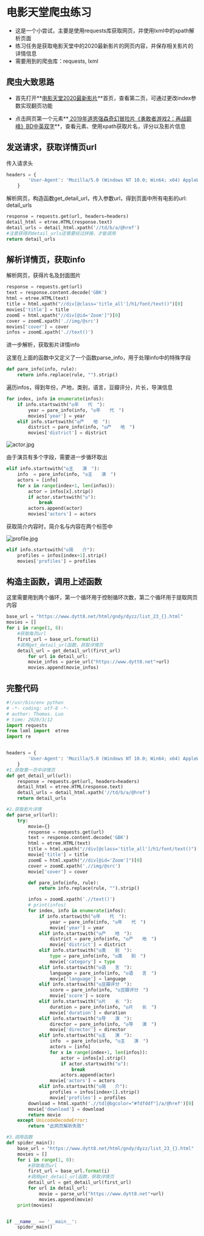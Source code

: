 # 电影天堂爬虫练习

- 这是一个小尝试，主要是使用requests库获取网页，并使用lxml中的xpath解析页面
- 练习任务是获取电影天堂中的2020最新影片的网页内容，并保存相关影片的详情信息
- 需要用到的爬虫库：requests, lxml

## 爬虫大致思路

- 首先打开**[电影天堂2020最新影片]( https://www.dy2018.com/html/gndy/dyzz/index.html )**首页，查看第二页，可通过更改index参数实现翻页功能

- 点击网页第一个元素**[ 2019年道恩强森奇幻冒险片《勇敢者游戏2：再战巅峰》BD中英双字](https://www.dy2018.com/i/101718.html)**，查看元素、使用xpath获取片名，评分以及影片信息

  

## 发送请求，获取详情页url

传入请求头

```python
headers = {
        'User-Agent': 'Mozilla/5.0 (Windows NT 10.0; Win64; x64) AppleWebKit/537.36 (KHTML, like Gecko) Chrome/80.0.3987.132 Safari/537.36'
    }
```

解析网页，构造函数get_detail_url，传入参数url，得到页面中所有电影的url: detail_urls

```python
response = requests.get(url, headers=headers)
detail_html = etree.HTML(response.text)
detail_urls = detail_html.xpath('//td/b/a/@href')
#注意获得的detail_urls还需要经过拼接，才能调用
return detail_urls
```



## 解析详情页，获取info

解析网页，获得片名及封面图片

```python
response = requests.get(url)
text = response.content.decode('GBK')
html = etree.HTML(text)
title = html.xpath("//div[@class='title_all']/h1/font/text()")[0]
movies['title'] = title
zoomE = html.xpath("//div[@id='Zoom']")[0]
cover = zoomE.xpath('.//img/@src')
movies['cover'] = cover
infos = zoomE.xpath('.//text()')
```

进一步解析，获取影片详情info

这里在上面的函数中又定义了一个函数parse_info，用于处理info中的特殊字段

```python
def pare_info(info, rule):
    return info.replace(rule, "").strip()
```

遍历infos，得到年份，产地，类别，语言，豆瓣评分，片长，导演信息

```python
for index, info in enumerate(infos):
    if info.startswith("◎年　　代　"):
        year = pare_info(info, "◎年　　代　")
        movies['year'] = year
    elif info.startswith("◎产　　地　"):
        district = pare_info(info, "◎产　　地　")
        movies['district'] = district
```



![actor.jpg](C:\Users\28499\Desktop\actor.jpg)

由于演员有多个字段，需要进一步循环取出

```python
elif info.startswith("◎主　　演　"):
	info  = pare_info(info, "◎主　　演　")
	actors = [info]
	for x in range(index+1, len(infos)):
		actor = infos[x].strip()
		if actor.startswith("◎"):
			break
		actors.append(actor)
		movies['actors'] = actors
```

获取简介内容时，简介名与内容在两个标签中

![profile.jpg](C:\Users\28499\Desktop\profile.jpg)

```python
elif info.startswith("◎简　　介"):
	profiles = infos[index+1].strip()
	movies['profiles'] = profiles
```



## 构造主函数，调用上述函数

这里需要用到两个循环，第一个循环用于控制循环次数，第二个循环用于提取网页内容

```python
base_url = "https://www.dytt8.net/html/gndy/dyzz/list_23_{}.html"
movies = []
for i in range(1, 8):
    #获取每页url
    first_url = base_url.format(i)
    #调用get_detail_url函数，获取详情页
    detail_url = get_detail_url(first_url)
        for url in detail_url:
        movie_infos = parse_url("https://www.dytt8.net"+url)
        movies.append(movie_infos)
```



## 完整代码

```python
#!/usr/bin/env python
# -*- coding: utf-8 -*-
# author: Thomas. Luo 
# time: 2020/3/12
import requests
from lxml import  etree
import re


headers = {
        'User-Agent': 'Mozilla/5.0 (Windows NT 10.0; Win64; x64) AppleWebKit/537.36 (KHTML, like Gecko) Chrome/80.0.3987.132 Safari/537.36'
    }
#1.获取第一页中详情页
def get_detail_url(url):
    response = requests.get(url, headers=headers)
    detail_html = etree.HTML(response.text)
    detail_urls = detail_html.xpath('//td/b/a/@href')
    return detail_urls

#2.获取影片详情
def parse_url(url):
    try:
        movie={}
        response = requests.get(url)
        text = response.content.decode('GBK')
        html = etree.HTML(text)
        title = html.xpath("//div[@class='title_all']/h1/font/text()")[0]
        movie['title'] = title
        zoomE = html.xpath("//div[@id='Zoom']")[0]
        cover = zoomE.xpath('.//img/@src')
        movie['cover'] = cover

        def pare_info(info, rule):
            return info.replace(rule, "").strip()

        infos = zoomE.xpath('.//text()')
        # print(infos)
        for index, info in enumerate(infos):
            if info.startswith("◎年　　代　"):
                year = pare_info(info, "◎年　　代　")
                movie['year'] = year
            elif info.startswith("◎产　　地　"):
                district = pare_info(info, "◎产　　地　")
                movie['district'] = district
            elif info.startswith("◎类　　别　"):
                type = pare_info(info, "◎类　　别　")
                movie['category'] = type
            elif info.startswith("◎语　　言　"):
                language = pare_info(info, "◎语　　言　")
                movie['language'] = language
            elif info.startswith("◎豆瓣评分　"):
                score = pare_info(info, "◎豆瓣评分　")
                movie['score'] = score
            elif info.startswith("◎片　　长　"):
                duration = pare_info(info, "◎片　　长　")
                movie['duration'] = duration
            elif info.startswith("◎导　　演　"):
                director = pare_info(info, "◎导　　演　")
                movie['director'] = director
            elif info.startswith("◎主　　演　"):
                info  = pare_info(info, "◎主　　演　")
                actors = [info]
                for x in range(index+1, len(infos)):
                    actor = infos[x].strip()
                    if actor.startswith("◎"):
                        break
                    actors.append(actor)
                movie['actors'] = actors
            elif info.startswith("◎简　　介"):
                profiles = infos[index+1].strip()
                movie['profiles'] = profiles
        download = html.xpath('.//td[@bgcolor="#fdfddf"]/a/@href')[0]
        movie['download'] = download
        return movie
    except UnicodeDecodeError:
        return "此网页解析失败"

#3.调用函数
def spider_main():
    base_url = "https://www.dytt8.net/html/gndy/dyzz/list_23_{}.html"
    movies = []
    for i in range(1, 8):
        #获取每页url
        first_url = base_url.format(i)
        #调用get_detail_url函数，获取详情页
        detail_url = get_detail_url(first_url)
        for url in detail_url:
            movie = parse_url("https://www.dytt8.net"+url)
            movies.append(movie)
    print(movies)


if __name__ == '__main__':
    spider_main()

```


